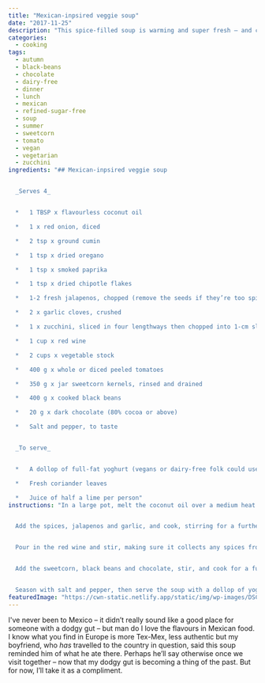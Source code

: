 ```yaml
---
title: "Mexican-inpsired veggie soup"
date: "2017-11-25"
description: "This spice-filled soup is warming and super fresh – and can easily be made vegan."
categories: 
  - cooking
tags: 
  - autumn
  - black-beans
  - chocolate
  - dairy-free
  - dinner
  - lunch
  - mexican
  - refined-sugar-free
  - soup
  - summer
  - sweetcorn
  - tomato
  - vegan
  - vegetarian
  - zucchini
ingredients: "## Mexican-inpsired veggie soup


  _Serves 4_


  *   1 TBSP x flavourless coconut oil

  *   1 x red onion, diced

  *   2 tsp x ground cumin

  *   1 tsp x dried oregano

  *   1 tsp x smoked paprika

  *   1 tsp x dried chipotle flakes

  *   1-2 fresh jalapenos, chopped (remove the seeds if they’re too spicy for your taste)

  *   2 x garlic cloves, crushed

  *   1 x zucchini, sliced in four lengthways then chopped into 1-cm slices

  *   1 cup x red wine

  *   2 cups x vegetable stock

  *   400 g x whole or diced peeled tomatoes

  *   350 g x jar sweetcorn kernels, rinsed and drained

  *   400 g x cooked black beans

  *   20 g x dark chocolate (80% cocoa or above)

  *   Salt and pepper, to taste


  _To serve_


  *   A dollop of full-fat yoghurt (vegans or dairy-free folk could use guacamole instead)

  *   Fresh coriander leaves

  *   Juice of half a lime per person"
instructions: "In a large pot, melt the coconut oil over a medium heat. Add the onion and cook for a few minutes until it starts to soften.


  Add the spices, jalapenos and garlic, and cook, stirring for a further few minutes until fragrant. Add the zucchini to the pot and cook, stirring to cover in the spices.


  Pour in the red wine and stir, making sure it collects any spices from the bottom of the pot. Add the stock and tomatoes and stir to combine. Turn the heat to low, cover and cook for around 20 minutes, or until the zucchini is cooked to your liking.


  Add the sweetcorn, black beans and chocolate, stir, and cook for a further 5 minutes to warm through.


  Season with salt and pepper, then serve the soup with a dollop of yoghurt or guacamole on top, a sprinkling of fresh coriander leaves and a good squeeze of fresh lime juice."
featuredImage: "https://cwn-static.netlify.app/static/img/wp-images/DSC_0157_sml.jpg"
---
```


I've never been to Mexico – it didn’t really sound like a good place for someone with a dodgy gut – but man do I love the flavours in Mexican food. I know what you find in Europe is more Tex-Mex, less authentic but my boyfriend, who _has_ travelled to the country in question, said this soup reminded him of what he ate there. Perhaps he’ll say otherwise once we visit together – now that my dodgy gut is becoming a thing of the past. But for now, I’ll take it as a compliment.
